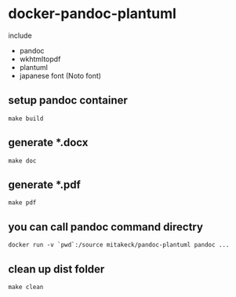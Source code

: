 # docker-pandoc-plantuml

include

- pandoc
- wkhtmltopdf
- plantuml
- japanese font (Noto font)

## setup pandoc container

```bash:
make build
```

## generate *.docx

```bash:
make doc
```

## generate *.pdf

```bash:
make pdf
```

## you can call pandoc command directry

```bash:
docker run -v `pwd`:/source mitakeck/pandoc-plantuml pandoc ...
```

## clean up dist folder

```bash:
make clean
```
